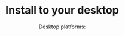 ---
title: 'Install to your desktop'
description: 'Select the desktop platform below that you currently are using, for instructions on how to begin the ashirt installation process.'
subtitle: "Desktop platforms:"
cards:
  - 
    icon: "apple"
    title: "Mac OS"
    hasButton: true
    link: "/macos"
  - 
    icon: "win"
    title: "Windows"
    hasButton: true
    link: "/windows"
  - 
    icon: "linux"
    title: "Linux"
    hasButton: true
    link: "/linux"
---